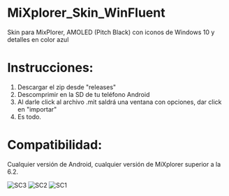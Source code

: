 # MiXplorer_Skin_WinFluent
Skin para MixPlorer, AMOLED (Pitch Black) con iconos de Windows 10 y detalles en color azul

# Instrucciones:
1. Descargar el zip desde "releases"
2. Descomprimir en la SD de tu teléfono Android
3. Al darle click al archivo .mit saldrá una ventana con opciones, dar click en "importar"
4. Es todo.

# Compatibilidad:
Cualquier versión de Android, cualquier versión de MiXplorer superior a la 6.2.


![SC3](https://github.com/CrazyBytesVE/MiXplorer_Skin_WinFluent/assets/16071024/c30cfb72-ac99-49cb-8aa4-6e12efb00a3d)
![SC2](https://github.com/CrazyBytesVE/MiXplorer_Skin_WinFluent/assets/16071024/caf95eb7-b910-4634-907f-13ef22a3823e)
![SC1](https://github.com/CrazyBytesVE/MiXplorer_Skin_WinFluent/assets/16071024/347c829b-eb4a-4d09-87a4-c7de214bfffd)
